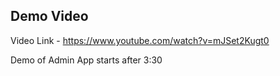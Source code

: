 ## Demo Video
Video Link - https://www.youtube.com/watch?v=mJSet2Kugt0

Demo of Admin App starts after 3:30
